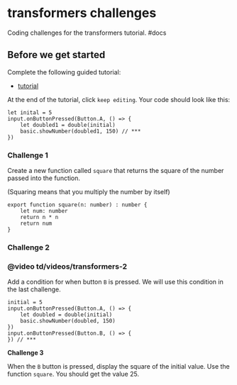 # transformers challenges

Coding challenges for the transformers tutorial. #docs

## Before we get started

Complete the following guided tutorial:

* [tutorial](/microbit/lessons/transformers/tutorial)

At the end of the tutorial, click `keep editing`. Your code should look like this:

```
let inital = 5
input.onButtonPressed(Button.A, () => {
    let doubled1 = double(initial)
    basic.showNumber(doubled1, 150) // ***
})
```

### Challenge 1

Create a new function called `square` that returns the square of the number passed into the function.

(Squaring means that you multiply the number by itself)

```
export function square(n: number) : number {
    let num: number
    return n * n
    return num
}
```

### Challenge 2

### @video td/videos/transformers-2

Add a condition for when button `B` is pressed. We will use this condition in the last challenge.

```
initial = 5
input.onButtonPressed(Button.A, () => {
    let doubled = double(initial)
    basic.showNumber(doubled, 150)
})
input.onButtonPressed(Button.B, () => {
}) // ***
```

**Challenge 3**

When the `B` button is pressed, display the square of the initial value. Use the function `square`. You should get the value 25.

